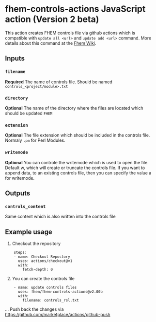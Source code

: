 # fhem-controls-actions JavaScript action (Version 2 beta)

This action creates FHEM controls file via github actions which is compatible with `update all <url>` and `update add <url>` command.
More details about this command at the [Fhem Wiki](https://wiki.fhem.de/wiki/Update#update_all).

## Inputs

### `filename`

**Required** The name of controls file. Should be named `controls_<project/module>.txt`

### `directory`

**Optional** The name of the directory where the files are located which should be updated `FHEM`

### `extension`

**Optional** The file extension which should be included in the controls file. Normaly `.pm` for Perl Modules.

### `writemode`

**Optional** You can controle the writemode which is used to open the file. Default w, which will create or truncate the controls file.
If you want to append data, to an existing controls file, then you can specify the value a for writemode.

## Outputs
### `controls_content`
Same content which is also written into the controls file


## Example usage
1. Checkout the repository

```
    steps: 
    - name: Checkout Repostory
      uses: actions/checkout@v1
      with:
        fetch-depth: 0

```

2. You can create the controls file
```
    - name: update controls files
      uses: fhem/fhem-controls-actions@v2.00b
      with:
        filename: controls_rsl.txt 
```
...
Push back the changes via https://github.com/marketplace/actions/github-push
